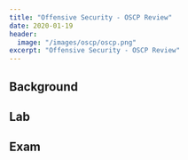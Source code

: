 ```yaml
---
title: "Offensive Security - OSCP Review"
date: 2020-01-19 
header:
  image: "/images/oscp/oscp.png"
excerpt: "Offensive Security - OSCP Review"
---
```


## Background

## Lab

## Exam
